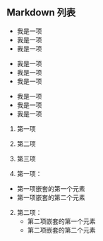 ## Markdown 列表

* 我是一项
* 我是一项
* 我是一项

+ 我是一项
+ 我是一项
+ 我是一项

- 我是一项
- 我是一项
- 我是一项

1. 第一项
2. 第二项
3. 第三项

1. 第一项：
  - 第一项嵌套的第一个元素
  - 第一项嵌套的第二个元素
2. 第二项：
    - 第二项嵌套的第一个元素
    - 第二项嵌套的第二个元素